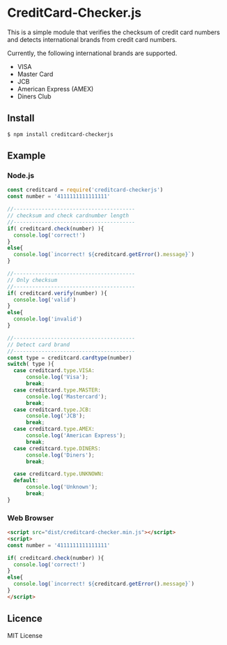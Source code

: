 # CreditCard-Checker.js

This is a simple module that verifies the checksum of credit card numbers and detects international brands from credit card numbers.

Currently, the following international brands are supported.

* VISA
* Master Card
* JCB
* American Express (AMEX)
* Diners Club
## Install
```shellsession
$ npm install creditcard-checkerjs
```
## Example
### Node.js
```javascript
const creditcard = require('creditcard-checkerjs')
const number = '4111111111111111'

//---------------------------------------
// checksum and check cardnumber length
//---------------------------------------
if( creditcard.check(number) ){
  console.log('correct!')
}
else{
  console.log(`incorrect! ${creditcard.getError().message}`)
}

//---------------------------------------
// Only checksum
//---------------------------------------
if( creditcard.verify(number) ){
  console.log('valid')
}
else{
  console.log('invalid')
}

//---------------------------------------
// Detect card brand
//---------------------------------------
const type = creditcard.cardtype(number)
switch( type ){
  case creditcard.type.VISA:
      console.log('Visa');
      break;
  case creditcard.type.MASTER:
      console.log('Mastercard');
      break;
  case creditcard.type.JCB:
      console.log('JCB');
      break;
  case creditcard.type.AMEX:
      console.log('American Express');
      break;
  case creditcard.type.DINERS:
      console.log('Diners');
      break;

  case creditcard.type.UNKNOWN:
  default:
      console.log('Unknown');
      break;
}
```
### Web Browser
```html
<script src="dist/creditcard-checker.min.js"></script>
<script>
const number = '4111111111111111'

if( creditcard.check(number) ){
  console.log('correct!')
}
else{
  console.log(`incorrect! ${creditcard.getError().message}`)
}
</script>
```

## Licence
MIT License